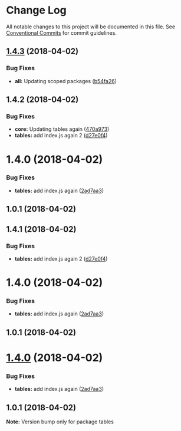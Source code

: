 # Change Log

All notable changes to this project will be documented in this file.
See [Conventional Commits](https://conventionalcommits.org) for commit guidelines.

<a name="1.4.3"></a>
## [1.4.3](https://github.com/stevenfitzpatrick/lernawtf/compare/@sfitzpatrick/tables@1.4.2...@sfitzpatrick/tables@1.4.3) (2018-04-02)


### Bug Fixes

* **all:** Updating scoped packages ([b54fa26](https://github.com/stevenfitzpatrick/lernawtf/commit/b54fa26))




<a name="1.4.2"></a>
## 1.4.2 (2018-04-02)


### Bug Fixes

* **core:** Updating tables again ([470a973](https://github.com/stevenfitzpatrick/lernawtf/commit/470a973))
* **tables:** add index.js again 2 ([d27e0f4](https://github.com/stevenfitzpatrick/lernawtf/commit/d27e0f4))



<a name="1.4.0"></a>
# 1.4.0 (2018-04-02)


### Bug Fixes

* **tables:** add index.js again ([2ad7aa3](https://github.com/stevenfitzpatrick/lernawtf/commit/2ad7aa3))



<a name="1.0.1"></a>
## 1.0.1 (2018-04-02)




<a name="1.4.1"></a>
## 1.4.1 (2018-04-02)


### Bug Fixes

* **tables:** add index.js again 2 ([d27e0f4](https://github.com/stevenfitzpatrick/lernawtf/commit/d27e0f4))



<a name="1.4.0"></a>
# 1.4.0 (2018-04-02)


### Bug Fixes

* **tables:** add index.js again ([2ad7aa3](https://github.com/stevenfitzpatrick/lernawtf/commit/2ad7aa3))



<a name="1.0.1"></a>
## 1.0.1 (2018-04-02)




<a name="1.4.0"></a>
# [1.4.0](https://github.com/stevenfitzpatrick/lernawtf/compare/v1.3.0...v1.4.0) (2018-04-02)


### Bug Fixes

* **tables:** add index.js again ([2ad7aa3](https://github.com/stevenfitzpatrick/lernawtf/commit/2ad7aa3))




<a name="1.0.1"></a>
## 1.0.1 (2018-04-02)




**Note:** Version bump only for package tables
